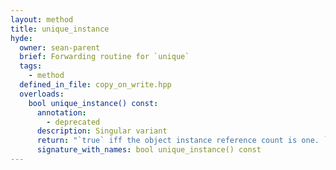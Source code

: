 ```yaml
---
layout: method
title: unique_instance
hyde:
  owner: sean-parent
  brief: Forwarding routine for `unique`
  tags:
    - method
  defined_in_file: copy_on_write.hpp
  overloads:
    bool unique_instance() const:
      annotation:
        - deprecated
      description: Singular variant
      return: "`true` iff the object instance reference count is one. `false` otherwise."
      signature_with_names: bool unique_instance() const
---
```

